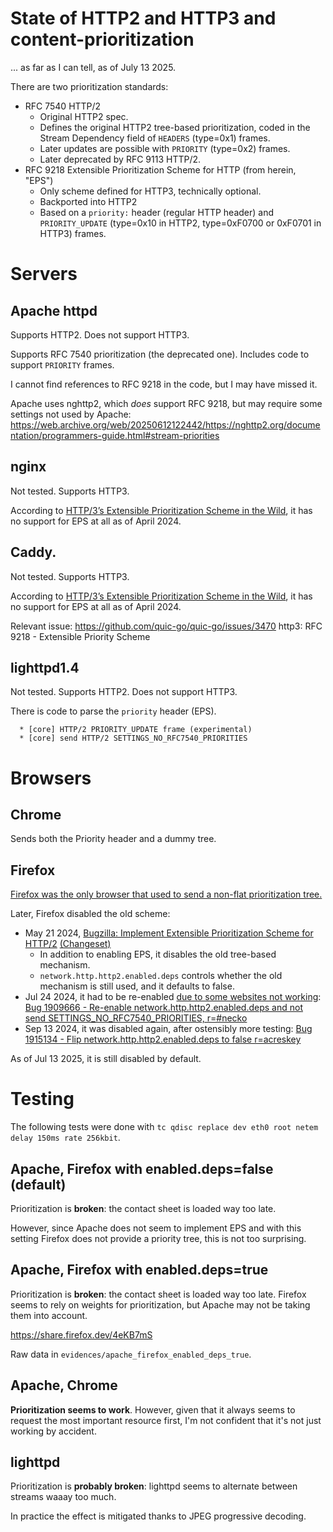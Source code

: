 # State of HTTP2 and HTTP3 and content-prioritization

... as far as I can tell, as of July 13 2025.

There are two prioritization standards:
* RFC 7540 HTTP/2
    * Original HTTP2 spec.
    * Defines the original HTTP2 tree-based prioritization, coded in the Stream Dependency field of `HEADERS` (type=0x1) frames.
    * Later updates are possible with `PRIORITY` (type=0x2) frames.
    * Later deprecated by RFC 9113 HTTP/2.
* RFC 9218 Extensible Prioritization Scheme for HTTP (from herein, "EPS")
    * Only scheme defined for HTTP3, technically optional.
    * Backported into HTTP2
    * Based on a `priority:` header (regular HTTP header) and `PRIORITY_UPDATE` (type=0x10 in HTTP2, type=0xF0700 or 0xF0701 in HTTP3) frames.

# Servers

## Apache httpd

Supports HTTP2. Does not support HTTP3.

Supports RFC 7540 prioritization (the deprecated one). Includes code to support `PRIORITY` frames.

I cannot find references to RFC 9218 in the code, but I may have missed it.

Apache uses nghttp2, which *does* support RFC 9218, but may require some settings not used by Apache: https://web.archive.org/web/20250612122442/https://nghttp2.org/documentation/programmers-guide.html#stream-priorities

## nginx

Not tested. Supports HTTP3.

According to [HTTP/3’s Extensible Prioritization Scheme in the Wild](https://documentserver.uhasselt.be/bitstream/1942/43545/2/ANRW24_h3_eps_in_the_wild_authorversion_20240626.pdf), it has no support for EPS at all as of April 2024.

## Caddy.

Not tested. Supports HTTP3.

According to [HTTP/3’s Extensible Prioritization Scheme in the Wild](https://documentserver.uhasselt.be/bitstream/1942/43545/2/ANRW24_h3_eps_in_the_wild_authorversion_20240626.pdf), it has no support for EPS at all as of April 2024.

Relevant issue: https://github.com/quic-go/quic-go/issues/3470 http3: RFC 9218 - Extensible Priority Scheme

## lighttpd1.4

Not tested. Supports HTTP2. Does not support HTTP3.

There is code to parse the `priority` header (EPS).

```
  * [core] HTTP/2 PRIORITY_UPDATE frame (experimental)
  * [core] send HTTP/2 SETTINGS_NO_RFC7540_PRIORITIES
```

# Browsers

## Chrome

Sends both the Priority header and a dummy tree.

## Firefox

[Firefox was the only browser that used to send a non-flat prioritization tree.](https://www.youtube.com/watch?v=nH4iRpFnf1c&t=1194s)

Later, Firefox disabled the old scheme:

* May 21 2024, [Bugzilla: Implement Extensible Prioritization Scheme for HTTP/2](https://bugzilla.mozilla.org/show_bug.cgi?id=1865040) [(Changeset)](https://hg-edge.mozilla.org/integration/autoland/pushloghtml?fromchange=750a9d68013bf86f5d1e16ddc95cce396fffd4a2&tochange=deedf27980767ec044741273bc0c9ad212bc4e1d)
    * In addition to enabling EPS, it disables the old tree-based mechanism.
    * `network.http.http2.enabled.deps` controls whether the old mechanism is still used, and it defaults to false.
* Jul 24 2024, it had to be re-enabled [due to some websites not working](https://bugzilla.mozilla.org/show_bug.cgi?id=1909666): [Bug 1909666 - Re-enable network.http.http2.enabled.deps and not send SETTINGS_NO_RFC7540_PRIORITIES, r=#necko](https://phabricator.services.mozilla.com/D217584)
* Sep 13 2024, it was disabled again, after ostensibly more testing: [Bug 1915134 - Flip network.http.http2.enabled.deps to false r=acreskey](https://phabricator.services.mozilla.com/D220390)

As of Jul 13 2025, it is still disabled by default.

# Testing

The following tests were done with `tc qdisc replace dev eth0 root netem delay 150ms rate 256kbit`.

## Apache, Firefox with enabled.deps=false (default)

Prioritization is **broken**: the contact sheet is loaded way too late.

However, since Apache does not seem to implement EPS and with this setting Firefox does not provide a priority tree, this is not too surprising.

## Apache, Firefox with enabled.deps=true

Prioritization is **broken**: the contact sheet is loaded way too late. Firefox seems to rely on weights for prioritization, but Apache may not be taking them into account.

https://share.firefox.dev/4eKB7mS

Raw data in `evidences/apache_firefox_enabled_deps_true`.

## Apache, Chrome

**Prioritization seems to work**. However, given that it always seems to request the most important resource first, I'm not confident that it's not just working by accident.

## lighttpd

Prioritization is **probably broken**: lighttpd seems to alternate between streams waaay too much.

In practice the effect is mitigated thanks to JPEG progressive decoding.